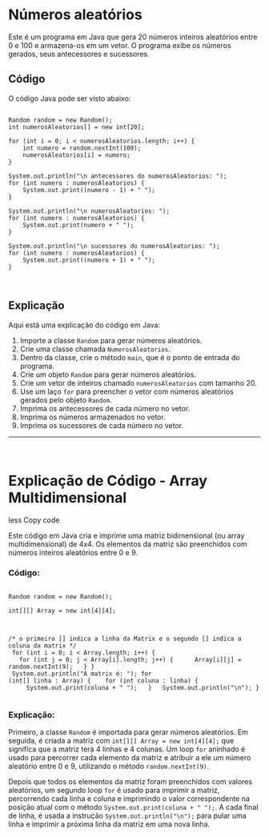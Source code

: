 <h1>Números aleatórios</h1>
  <p>Este é um programa em Java que gera 20 números inteiros aleatórios entre 0 e 100 e armazena-os em um vetor. O programa exibe os números gerados, seus antecessores e sucessores.</p>
  <h2>Código</h2>
  <p>O código Java pode ser visto abaixo:</p>
  <pre><code>
Random random = new Random();
int numerosAleatorios[] = new int[20];<br>
for (int i = 0; i &lt; numerosAleatorios.length; i++) {
    int numero = random.nextInt(100);
    numerosAleatorios[i] = numero;
}<br>
System.out.println("\n antecessores do numerosAleatorios: ");
for (int numero : numerosAleatorios) {
    System.out.print((numero - 1) + " ");
}<br>
System.out.println("\n numerosAleatorios: ");
for (int numero : numerosAleatorios) {
    System.out.print(numero + " ");
}<br>
System.out.println("\n sucessores do numerosAleatorios: ");
for (int numero : numerosAleatorios) {
    System.out.print((numero + 1) + " ");
}

</code></pre>

  <h2>Explicação</h2>
  <p>Aqui está uma explicação do código em Java:</p>
  <ol>
    <li>Importe a classe <code>Random</code> para gerar números aleatórios.</li>
    <li>Crie uma classe chamada <code>NumerosAleatorios</code>.</li>
    <li>Dentro da classe, crie o método <code>main</code>, que é o ponto de entrada do programa.</li>
    <li>Crie um objeto <code>Random</code> para gerar números aleatórios.</li>
    <li>Crie um vetor de inteiros chamado <code>numerosAleatorios</code> com tamanho 20.</li>
    <li>Use um laço <code>for</code> para preencher o vetor com números aleatórios gerados pelo objeto <code>Random</code>.</li>
    <li>Imprima os antecessores de cada número no vetor.</li>
    <li>Imprima os números armazenados no vetor.</li>
    <li>Imprima os sucessores de cada número no vetor.</li>
  </ol>

  <hr>
  <br>

  <h1>Explicação de Código - Array Multidimensional</h1>
less
Copy code
<p>Este código em Java cria e imprime uma matriz bidimensional (ou array multidimensional) de 4x4. Os elementos da matriz são preenchidos com números inteiros aleatórios entre 0 e 9.</p>

<h3>Código:</h3>
<pre><code>
Random random = new Random();<br>
int[][] Array = new int[4][4];<br>

/* 
o primeiro [] indica a linha da Matrix e o segundo [] indica a coluna
da matrix
*/<br>
    for (int i = 0; i &lt; Array.length; i++) {
        &nbsp;&nbsp;&nbsp;for (int j = 0; j &lt; Array[i].length; j++) {
            &nbsp;&nbsp;&nbsp;&nbsp;&nbsp;Array[i][j] = random.nextInt(9);
        &nbsp;&nbsp;}
}<br>
System.out.println("A matrix é: ");
    for (int[] linha : Array) {
        &nbsp;&nbsp;&nbsp;for (int coluna : linha) {
            &nbsp;&nbsp;&nbsp;&nbsp;&nbsp;System.out.print(coluna + " ");
        &nbsp;&nbsp;}
        &nbsp;&nbsp;System.out.println("\n");
    }
</code></pre>

<h3>Explicação:</h3>
<p>Primeiro, a classe <code>Random</code> é importada para gerar números aleatórios. Em seguida, é criada a matriz com <code>int[][] Array = new int[4][4];</code> que significa que a matriz terá 4 linhas e 4 colunas. Um loop <code>for</code> aninhado é usado para percorrer cada elemento da matriz e atribuir a ele um número aleatório entre 0 e 9, utilizando o método <code>random.nextInt(9)</code>.</p>

<p>Depois que todos os elementos da matriz foram preenchidos com valores aleatórios, um segundo loop <code>for</code> é usado para imprimir a matriz, percorrendo cada linha e coluna e imprimindo o valor correspondente na posição atual com o método <code>System.out.print(coluna + " ");</code>. A cada final de linha, é usada a instrução <code>System.out.println("\n");</code> para pular uma linha e imprimir a próxima linha da matriz em uma nova linha.</p>
